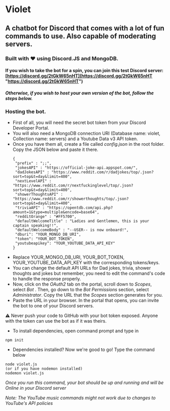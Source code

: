 # Violet
## A chatbot for Discord that comes with a lot of fun commands to use. Also capable of moderating servers. 
### Built with :heart: using Discord.JS and MongoDB.

#### If you wish to take the bot for a spin, you can join this test Discord server: [https://discord.gg/2tGkW65nHT](https://discord.gg/2tGkW65nHT "https://discord.gg/2tGkW65nHT")

##### *Otherwise, if you wish to host your own version of the bot, follow the steps below.* 
 
### Hosting the bot. 
- First of all, you will need the secret bot token from your Discord Developer Portal.
- You will also need a MongoDB connection URI (Database name: violet, Collection name: servers) and a Youtube Data v3 API token.
- Once you have them all, create a file called *config.json* in the root folder. Copy the JSON below and paste it there.
  ```
  {
   "prefix" : ";;",
   "jokesAPI" : "https://official-joke-api.appspot.com/",
   "dadJokesAPI" : "https://www.reddit.com/r/dadjokes/top/.json?sort=top&t=day&limit=400",
   "nextLevelAPI" : "https://www.reddit.com/r/nextfuckinglevel/top/.json?sort=top&t=day&limit=400",
   "showerThoughtsAPI" : "https://www.reddit.com/r/showerthoughts/top/.json?sort=top&t=day&limit=400",
   "triviaAPI" : "https://opentdb.com/api.php?amount=1&type=multiple&encode=base64",
   "redditOrange" : "#FF5700",
   "defaultWelcomeTitle" : "Ladies and Gentlemen, this is your captain speaking!!",
   "defaultWelcomeBody" : "--USER-- is now onboard!",
   "dburi": "YOUR_MONGO_DB_URI",
   "token": "YOUR_BOT_TOKEN",
   "youtubeapikey": "YOUR_YOUTUBE_DATA_API_KEY"
  }
  ```  
 - Replace YOUR_MONGO_DB_URI, YOUR_BOT_TOKEN, YOUR_YOUTUBE_DATA_API_KEY with the corresponding tokens/keys.
 - You can change the default API URLs for Dad jokes, trivia, shower thoughts and jokes but remember, you need to edit the command's code to handle the response properly.
 - Now, click on the *OAuth2* tab on the portal, scroll down to *Scopes*, select *Bot* . Then, go down to the *Bot Permissions* section, select *Administrator*. Copy the URL that the *Scopes* section generates for you.
 - Paste the URL in your browser. In the portal that opens, you can invite the bot to one of your Discord servers.
  
  :warning: Never push your code to GitHub with your bot token exposed. Anyone with the token can use the bot as if it was theirs.
  
- To install dependencies, open command prompt and type in
```
npm init
```
- Dependencies installed? Now we're good to go! Type the command below
```
node violet.js 
(or if you have nodemon installed)
nodemon violet.js
```
*Once you run this command, your bot should be up and running and will be Online in your Discord server*

*Note: The YouTube music commands might not work due to changes to YouTube's API policies*
  
  
